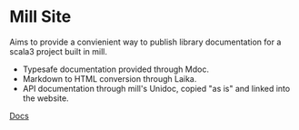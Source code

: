 # Mill Site

Aims to provide a convienient way to publish library documentation for a scala3 project built in mill.

- Typesafe documentation provided through Mdoc.
- Markdown to HTML conversion through Laika.
- API documentation through mill's Unidoc, copied "as is" and linked into the website.

[Docs](https://quafadas.github.io/millSite/docs/)


